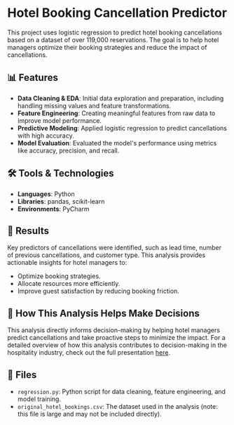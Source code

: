 # Hotel Booking Cancellation Predictor

This project uses logistic regression to predict hotel booking cancellations based on a dataset of over 119,000 reservations. The goal is to help hotel managers optimize their booking strategies and reduce the impact of cancellations.

## 📊 Features
- **Data Cleaning & EDA**: Initial data exploration and preparation, including handling missing values and feature transformations.
- **Feature Engineering**: Creating meaningful features from raw data to improve model performance.
- **Predictive Modeling**: Applied logistic regression to predict cancellations with high accuracy.
- **Model Evaluation**: Evaluated the model's performance using metrics like accuracy, precision, and recall.

## 🛠️ Tools & Technologies
- **Languages**: Python
- **Libraries**: pandas, scikit-learn
- **Environments**: PyCharm

## 🚀 Results
Key predictors of cancellations were identified, such as lead time, number of previous cancellations, and customer type. This analysis provides actionable insights for hotel managers to:
- Optimize booking strategies.
- Allocate resources more efficiently.
- Improve guest satisfaction by reducing booking friction.

## 🌟 How This Analysis Helps Make Decisions
This analysis directly informs decision-making by helping hotel managers predict cancellations and take proactive steps to minimize the impact. For a detailed overview of how this analysis contributes to decision-making in the hospitality industry, check out the full presentation [here](https://dunovskaia.wixsite.com/analytics/single-project).

## 📁 Files
- `regression.py`: Python script for data cleaning, feature engineering, and model training.
- `original_hotel_bookings.csv`: The dataset used in the analysis (note: this file is large and may not be included directly).
